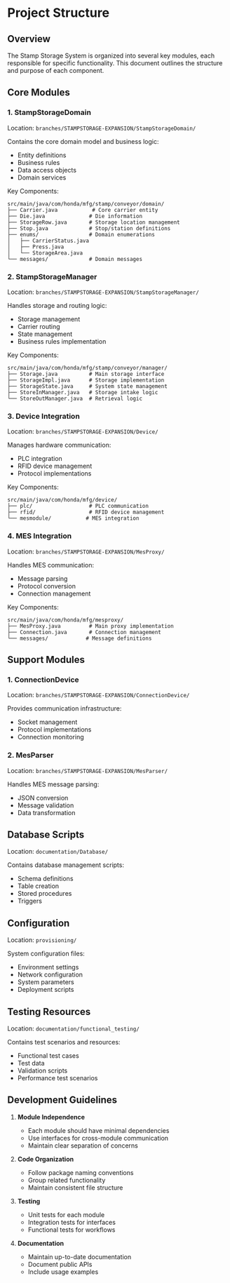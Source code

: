 # Project Structure

## Overview

The Stamp Storage System is organized into several key modules, each responsible for specific functionality. This document outlines the structure and purpose of each component.

## Core Modules

### 1. StampStorageDomain
Location: `branches/STAMPSTORAGE-EXPANSION/StampStorageDomain/`

Contains the core domain model and business logic:
- Entity definitions
- Business rules
- Data access objects
- Domain services

Key Components:
```
src/main/java/com/honda/mfg/stamp/conveyor/domain/
├── Carrier.java           # Core carrier entity
├── Die.java              # Die information
├── StorageRow.java       # Storage location management
├── Stop.java             # Stop/station definitions
├── enums/                # Domain enumerations
│   ├── CarrierStatus.java
│   ├── Press.java
│   └── StorageArea.java
└── messages/             # Domain messages
```

### 2. StampStorageManager
Location: `branches/STAMPSTORAGE-EXPANSION/StampStorageManager/`

Handles storage and routing logic:
- Storage management
- Carrier routing
- State management
- Business rules implementation

Key Components:
```
src/main/java/com/honda/mfg/stamp/conveyor/manager/
├── Storage.java          # Main storage interface
├── StorageImpl.java      # Storage implementation
├── StorageState.java     # System state management
├── StoreInManager.java   # Storage intake logic
└── StoreOutManager.java  # Retrieval logic
```

### 3. Device Integration
Location: `branches/STAMPSTORAGE-EXPANSION/Device/`

Manages hardware communication:
- PLC integration
- RFID device management
- Protocol implementations

Key Components:
```
src/main/java/com/honda/mfg/device/
├── plc/                  # PLC communication
├── rfid/                 # RFID device management
└── mesmodule/           # MES integration
```

### 4. MES Integration
Location: `branches/STAMPSTORAGE-EXPANSION/MesProxy/`

Handles MES communication:
- Message parsing
- Protocol conversion
- Connection management

Key Components:
```
src/main/java/com/honda/mfg/mesproxy/
├── MesProxy.java         # Main proxy implementation
├── Connection.java       # Connection management
└── messages/            # Message definitions
```

## Support Modules

### 1. ConnectionDevice
Location: `branches/STAMPSTORAGE-EXPANSION/ConnectionDevice/`

Provides communication infrastructure:
- Socket management
- Protocol implementations
- Connection monitoring

### 2. MesParser
Location: `branches/STAMPSTORAGE-EXPANSION/MesParser/`

Handles MES message parsing:
- JSON conversion
- Message validation
- Data transformation

## Database Scripts
Location: `documentation/Database/`

Contains database management scripts:
- Schema definitions
- Table creation
- Stored procedures
- Triggers

## Configuration
Location: `provisioning/`

System configuration files:
- Environment settings
- Network configuration
- System parameters
- Deployment scripts

## Testing Resources
Location: `documentation/functional_testing/`

Contains test scenarios and resources:
- Functional test cases
- Test data
- Validation scripts
- Performance test scenarios

## Development Guidelines

1. **Module Independence**
   - Each module should have minimal dependencies
   - Use interfaces for cross-module communication
   - Maintain clear separation of concerns

2. **Code Organization**
   - Follow package naming conventions
   - Group related functionality
   - Maintain consistent file structure

3. **Testing**
   - Unit tests for each module
   - Integration tests for interfaces
   - Functional tests for workflows

4. **Documentation**
   - Maintain up-to-date documentation
   - Document public APIs
   - Include usage examples

